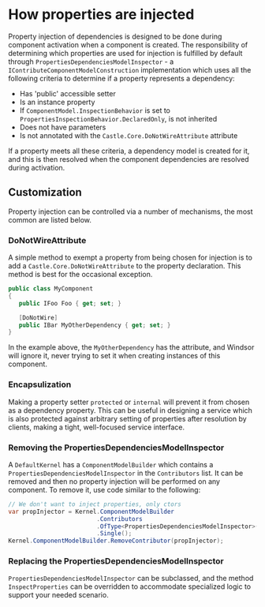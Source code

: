 # How properties are injected

Property injection of dependencies is designed to be done during component activation when a component is created. The responsibility of determining which properties are used for injection is fulfilled by default through `PropertiesDependenciesModelInspector` - a `IContributeComponentModelConstruction` implementation which uses all the following criteria to determine if a property represents a dependency:

* Has 'public' accessible setter
* Is an instance property
* If `ComponentModel.InspectionBehavior` is set to `PropertiesInspectionBehavior.DeclaredOnly`, is not inherited
* Does not have parameters
* Is not annotated with the `Castle.Core.DoNotWireAttribute` attribute

If a property meets all these criteria, a dependency model is created for it, and this is then resolved when the component dependencies are resolved during activation.

## Customization

Property injection can be controlled via a number of mechanisms, the most common are listed below.

### DoNotWireAttribute

A simple method to exempt a property from being chosen for injection is to add a `Castle.Core.DoNotWireAttribute` to the property declaration. This method is best for the occasional exception.

```csharp
public class MyComponent
{
   public IFoo Foo { get; set; }

   [DoNotWire]
   public IBar MyOtherDependency { get; set; }
}
```

In the example above, the `MyOtherDependency` has the attribute, and Windsor will ignore it, never trying to set it when creating instances of this component.

### Encapsulization

Making a property setter `protected` or `internal` will prevent it from chosen as a dependency property. This can be useful in designing a service which is also protected against arbitrary setting of properties after resolution by clients, making a tight, well-focused service interface.

### Removing the PropertiesDependenciesModelInspector

A `DefaultKernel` has a `ComponentModelBuilder` which contains a `PropertiesDependenciesModelInspector` in the `Contributors` list. It can be removed and then no property injection will be performed on any component. To remove it, use code similar to the following:

```csharp
// We don't want to inject properties, only ctors
var propInjector = Kernel.ComponentModelBuilder
                         .Contributors
                         .OfType<PropertiesDependenciesModelInspector>()
                         .Single();
Kernel.ComponentModelBuilder.RemoveContributor(propInjector);
```

### Replacing the PropertiesDependenciesModelInspector

`PropertiesDependenciesModelInspector` can be subclassed, and the method `InspectProperties` can be overridden to accommodate specialized logic to support your needed scenario.
